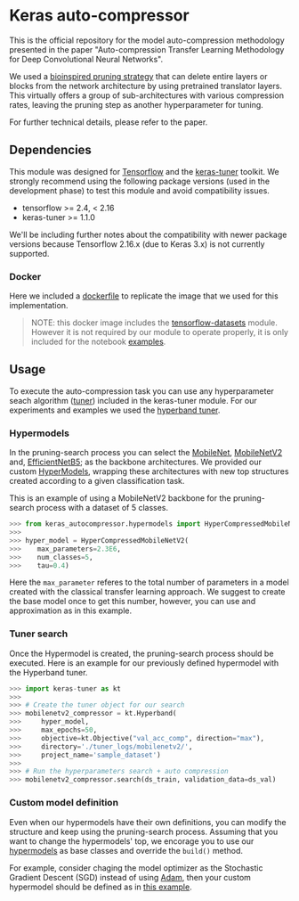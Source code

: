 # Keras auto-compressor
This is the official repository for the model auto-compression methodology presented in the paper "Auto-compression Transfer Learning Methodology for Deep Convolutional Neural Networks".

We used a [bioinspired pruning strategy](https://www.mdpi.com/2076-3417/12/10/4945) that can delete entire layers or blocks from the network architecture by using pretrained translator layers. This virtually offers a group of sub-architectures with various compression rates, leaving the pruning step as another hyperparameter for tuning.

For further technical details, please refer to the paper.

<!-- ## Installation
Our auto-compressor is available on the Python Package Index ([PyPI](https://pypi.org/)) as `keras-autocompressor`, install this module with the following command.
``` shell
pip install keras-autocompressor
```
To use the `keras-autocompressor` module, the [tensorflow](https://pypi.org/project/tensorflow/) and [keras-tuner](https://pypi.org/project/keras-tuner/) packages are included as dependencies. -->

## Dependencies
This module was designed for [Tensorflow](https://www.tensorflow.org/) and the [keras-tuner](https://keras.io/keras_tuner/) toolkit. We strongly recommend using the following package versions (used in the development phase) to test this module and avoid compatibility issues.

- tensorflow >= 2.4, < 2.16 
- keras-tuner >= 1.1.0 

We'll be including further notes about the compatibility with newer package versions because Tensorflow 2.16.x (due to Keras 3.x) is not currently supported.

### Docker
Here we included a [dockerfile](./dockerfile) to replicate the image that we used for this implementation.

> NOTE: this docker image includes the [tensorflow-datasets](https://www.tensorflow.org/datasets/overview) module. However it is not required by our module to operate properly, it is only included for the notebook [examples](./test/).


## Usage
To execute the auto-compression task you can use any hyperparameter seach algorithm ([tuner](https://keras.io/api/keras_tuner/tuners/)) included in the keras-tuner module.  For our experiments and examples we used the [hyperband tuner](https://keras.io/api/keras_tuner/tuners/hyperband/).


### Hypermodels
In the pruning-search process you can select the [MobileNet](https://arxiv.org/abs/1704.04861), [MobileNetV2](https://arxiv.org/abs/1801.04381) and, [EfficientNetB5](https://arxiv.org/abs/1905.11946); as the backbone architectures. We provided our custom [HyperModels](./src/keras_autocompressor/hypermodels.py), wrapping these architectures with new top structures created according to a given classification task.


This is an example of using a MobileNetV2 backbone for the pruning-search process with a dataset of 5 classes.

``` python
>>> from keras_autocompressor.hypermodels import HyperCompressedMobileNetV2
>>>
>>> hyper_model = HyperCompressedMobileNetV2(
>>>    max_parameters=2.3E6,
>>>    num_classes=5,
>>>    tau=0.4)

```

Here the `max_parameter` referes to the total number of parameters in a model created with the classical transfer learning approach. We suggest to create the base model once  to get this number, however, you can use and approximation as in this example.

### Tuner search
Once the Hypermodel is created, the pruning-search process should be executed. Here is an example for our previously defined hypermodel with the Hyperband tuner.

``` python
>>> import keras-tuner as kt
>>>
>>> # Create the tuner object for our search
>>> mobilenetv2_compressor = kt.Hyperband(
>>>     hyper_model,
>>>     max_epochs=50,
>>>     objective=kt.Objective("val_acc_comp", direction="max"),
>>>     directory='./tuner_logs/mobilenetv2/',
>>>     project_name='sample_dataset')
>>>
>>> # Run the hyperparameters search + auto compression
>>> mobilenetv2_compressor.search(ds_train, validation_data=ds_val)
```

### Custom model definition
Even when our hypermodels have their own definitions, you can modify the structure and keep using the pruning-search process. Assuming that you want to change the hypermodels' top, we encorage you to use our [hypermodels](./src/keras_autocompressor/hypermodels.py) as base classes and override the `build()` method. 

For example, consider chaging the model optimizer as the Stochastic Gradient Descent (SGD) instead of using [Adam](https://arxiv.org/abs/1412.6980),  then your custom hypermodel should be defined as in [this example](./test/Custom_MobileNetV2_Compressor.ipynb).

<!-- ## Citation
Please include the following citation if you are using our methodology for your works or experimentation.
``` bibtex
``` -->